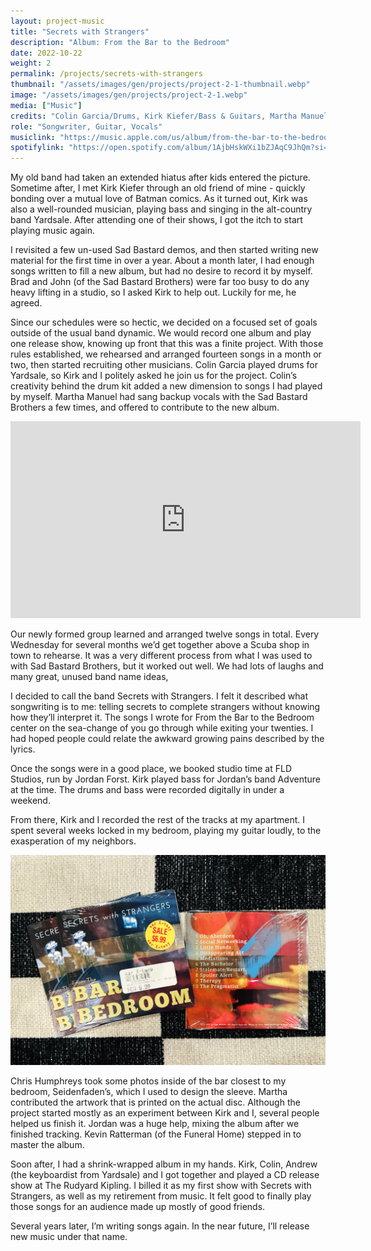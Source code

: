 ```yaml
---
layout: project-music
title: "Secrets with Strangers"
description: "Album: From the Bar to the Bedroom"
date: 2022-10-22
weight: 2
permalink: /projects/secrets-with-strangers
thumbnail: "/assets/images/gen/projects/project-2-1-thumbnail.webp"
image: "/assets/images/gen/projects/project-2-1.webp"
media: ["Music"]
credits: "Colin Garcia/Drums, Kirk Kiefer/Bass & Guitars, Martha Manuel/Vocals"
role: "Songwriter, Guitar, Vocals"
musiclink: "https://music.apple.com/us/album/from-the-bar-to-the-bedroom/1483389086"
spotifylink: "https://open.spotify.com/album/1AjbHskWXi1bZJAqC9JhQm?si=C3XL0xuySOetGvpWuBS7KQ"
---
```


My old band had taken an extended hiatus after kids entered the picture. Sometime after, I met Kirk Kiefer through an old friend of mine - quickly bonding over a mutual love of Batman comics. As it turned out, Kirk was also a well-rounded musician, playing bass and singing in the alt-country band Yardsale. After attending one of their shows, I got the itch to start playing music again.

I revisited a few un-used Sad Bastard demos, and then started writing new material for the first time in over a year. About a month later, I had enough songs written to fill a new album, but had no desire to record it by myself. Brad and John (of the Sad Bastard Brothers) were far too busy to do any heavy lifting in a studio, so I asked Kirk to help out. Luckily for me, he agreed.

Since our schedules were so hectic, we decided on a focused set of goals outside of the usual band dynamic. We would record one album and play one release show, knowing up front that this was a finite project. With those rules established, we rehearsed and arranged fourteen songs in a month or two, then started recruiting other musicians. Colin Garcia played drums for Yardsale, so Kirk and I politely asked he join us for the project. Colin’s creativity behind the drum kit added a new dimension to songs I had played by myself. Martha Manuel had sang backup vocals with the Sad Bastard Brothers a few times, and offered to contribute to the new album.

<iframe width="560" height="315" src="https://www.youtube.com/embed/vTWoWrhzGGQ" title="YouTube video player" frameborder="0" allow="accelerometer; autoplay; clipboard-write; encrypted-media; gyroscope; picture-in-picture" allowfullscreen></iframe>

Our newly formed group learned and arranged twelve songs in total. Every Wednesday for several months we’d get together above a Scuba shop in town to rehearse. It was a very different process from what I was used to with Sad Bastard Brothers, but it worked out well. We had lots of laughs and many great, unused band name ideas,

I decided to call the band Secrets with Strangers. I felt it described what songwriting is to me: telling secrets to complete strangers without knowing how they’ll interpret it. The songs I wrote for From the Bar to the Bedroom center on the sea-change of you go through while exiting your twenties. I had hoped people could relate the awkward growing pains described by the lyrics. 

Once the songs were in a good place, we booked studio time at FLD Studios, run by Jordan Forst. Kirk played bass for Jordan’s band Adventure at the time. The drums and bass were recorded digitally in under a weekend.

From there, Kirk and I recorded the rest of the tracks at my apartment. I spent several weeks locked in my bedroom, playing my guitar loudly, to the exasperation of my neighbors.

![Album Design](/assets/images/gen/projects/project-2-albumcover.webp)

Chris Humphreys took some photos inside of the bar closest to my bedroom, Seidenfaden’s, which I used to design the sleeve. Martha contributed the artwork that is printed on the actual disc. Although the project started mostly as an experiment between Kirk and I, several people helped us finish it. Jordan was a huge help, mixing the album after we finished tracking. Kevin Ratterman (of the Funeral Home) stepped in to master the album.

Soon after, I had a shrink-wrapped album in my hands. Kirk, Colin, Andrew (the keyboardist from Yardsale) and I got together and played a CD release show at The Rudyard Kipling. I billed it as my first show with Secrets with Strangers, as well as my retirement from music. It felt good to finally play those songs for an audience made up mostly of good friends.

Several years later, I’m writing songs again. In the near future, I’ll release new music under that name.

